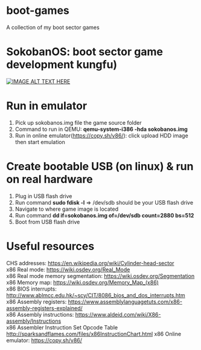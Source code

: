 # boot-games
A collection of my boot sector games

# SokobanOS: boot sector game development kungfu)
[![IMAGE ALT TEXT HERE](https://img.youtube.com/vi/6h5QM_bwBhs/0.jpg)](https://www.youtube.com/watch?v=6h5QM_bwBhs)

# Run in emulator
1. Pick up sokobanos.img file the game source folder
2. Command to run in QEMU: <strong>qemu-system-i386 -hda sokobanos.img</strong>
3. Run in online emulator(https://copy.sh/v86/): click upload HDD image then start emulation

# Create bootable USB (on linux) & run on real hardware 
1. Plug in USB flash drive
2. Run command <strong>sudo fdisk -l</strong> => /dev/sdb should be your USB flash drive
3. Navigate to where game image is located
4. Run command <strong>dd if=sokobanos.img of=/dev/sdb count=2880 bs=512</strong>
5. Boot from USB flash drive

# Useful resources
CHS addresses: https://en.wikipedia.org/wiki/Cylinder-head-sector</br>
x86 Real mode: https://wiki.osdev.org/Real_Mode<br>
x86 Real mode memory segmentation: https://wiki.osdev.org/Segmentation<br>
x86 Memory map: https://wiki.osdev.org/Memory_Map_(x86)<br>
x86 BIOS interrupts: http://www.ablmcc.edu.hk/~scy/CIT/8086_bios_and_dos_interrupts.htm<br>
x86 Assembly registers: https://www.assemblylanguagetuts.com/x86-assembly-registers-explained/</br>
x86 Assembly instructions: https://www.aldeid.com/wiki/X86-assembly/Instructions</br>
x86 Assembler Instruction Set Opcode Table http://sparksandflames.com/files/x86InstructionChart.html
x86 Online emulator: https://copy.sh/v86/</br>
